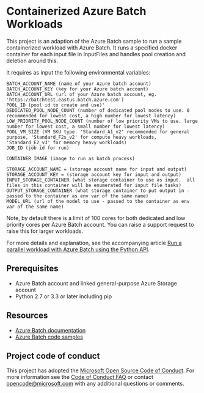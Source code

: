 # Containerized Azure Batch Workloads

This project is an adaption of the Azure Batch sample to run a sample containerized workload with Azure Batch. It runs a specified docker container for each input file in InputFiles and handles pool creation and deletion around this.

It requires as input the following environmental variables:

```
BATCH_ACCOUNT_NAME (name of your Azure batch account)
BATCH_ACCOUNT_KEY (key for your Azure batch account)
BATCH_ACCOUNT_URL (url of your Azure batch account, eg. 'https://batchtest.eastus.batch.azure.com')
POOL_ID (pool id to create and use)'
DEDICATED_POOL_NODE_COUNT (number of dedicated pool nodes to use. 0 recommended for lowest cost, a high number for lowest latency)
LOW_PRIORITY_POOL_NODE_COUNT (number of low priority VMs to use. large number for lowest cost, a small number for lowest latency)
POOL_VM_SIZE (VM SKU type. 'Standard_A1_v2' recommended for general purpose, 'Standard_F2s_v2' for compute heavy workloads, 'Standard_E2_v3' for memory heavy workloads)
JOB_ID (job id for run)

CONTAINER_IMAGE (image to run as batch process)

STORAGE_ACCOUNT_NAME = (storage account name for input and output)
STORAGE_ACCOUNT_KEY = (storage account key for input and output)
INPUT_STORAGE_CONTAINER (what storage container to use as input.  all files in this container will be enumerated for input file tasks)
OUTPUT_STORAGE_CONTAINER (what storage container to put output in - passed to the container as env var of the same name)
MODEL_URL (url of the model to use - passed to the container as env var of the same name)
```

Note, by default there is a limit of 100 cores for both dedicated and low priority cores per Azure Batch account. You can raise a support request to raise this for larger workloads.

For more details and explanation, see the accompanying article [Run a parallel workload with Azure Batch using the Python API](https://docs.microsoft.com/azure/batch/tutorial-parallel-python).

## Prerequisites

-   Azure Batch account and linked general-purpose Azure Storage account
-   Python 2.7 or 3.3 or later including pip

## Resources

-   [Azure Batch documentation](https://docs.microsoft.com/azure/batch/)
-   [Azure Batch code samples](https://github.com/Azure/azure-batch-samples)

## Project code of conduct

This project has adopted the [Microsoft Open Source Code of Conduct](https://opensource.microsoft.com/codeofconduct/). For more information see the [Code of Conduct FAQ](https://opensource.microsoft.com/codeofconduct/faq/) or contact [opencode@microsoft.com](mailto:opencode@microsoft.com) with any additional questions or comments.
